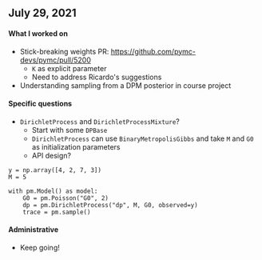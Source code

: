 ## July 29, 2021

#### What I worked on

- Stick-breaking weights PR: https://github.com/pymc-devs/pymc/pull/5200
    - `K` as explicit parameter
    - Need to address Ricardo's suggestions
- Understanding sampling from a DPM posterior in course project

#### Specific questions

- `DirichletProcess` and `DirichletProcessMixture`?
    - Start with some `DPBase`
    - `DirichletProcess` can use `BinaryMetropolisGibbs` and take `M` and `G0` as initialization parameters
    - API design?

```{python}
y = np.array([4, 2, 7, 3])
M = 5

with pm.Model() as model:
    G0 = pm.Poisson("G0", 2)
    dp = pm.DirichletProcess("dp", M, G0, observed=y)
    trace = pm.sample()
```

#### Administrative

- Keep going!